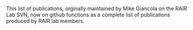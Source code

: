 
This list of publications, orginally maintained by Mike Giancola on the RAIR Lab SVN, now on github
functions as a complete list of publications produced by RAIR lab members. 